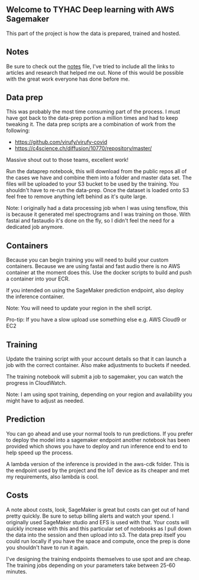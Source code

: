 ## Welcome to TYHAC Deep learning with AWS Sagemaker
This part of the project is how the data is prepared, trained and hosted.

## Notes
Be sure to check out the [notes](NOTES.md) file, I've tried to include all the links to articles and research that helped me out. None of this would be possible with the great work everyone has done before me. 

## Data prep
This was probably the most time consuming part of the process. I must have got back to the data-prep portion a million times and had to keep tweaking it. The data prep scripts are a combination of work from the following:

* https://github.com/virufy/virufy-covid
* https://c4science.ch/diffusion/10770/repository/master/

Massive shout out to those teams, excellent work!

Run the dataprep notebook, this will download from the public repos all of the cases we have and combine them into a folder and master data set. The files will be uploaded to your S3 bucket to be used by the training. You shouldn't have to re-run the data-prep. Once the dataset is loaded onto S3 feel free to remove anything left behind as it's quite large. 

Note: I originally had a data processing job when I was using tensflow, this is because it generated mel spectrograms and I was training on those. With fastai and fastaudio it's done on the fly, so I didn't feel the need for a dedicated job anymore.

## Containers
Because you can begin training you will need to build your custom containers. Because we are using fastai and fast audio there is no AWS container at the moment does this. Use the docker scripts to build and push a container into your ECR.

If you intended on using the SageMaker prediction endpoint, also deploy the inference container.

Note: You will need to update your region in the shell script.

Pro-tip: If you have a slow upload use something else e.g. AWS Cloud9 or EC2

## Training
Update the training script with your account details so that it can launch a job with the correct container. Also make adjustments to buckets if needed. 

The training notebook will submit a job to sagemaker, you can watch the progress in CloudWatch.

Note: I am using spot training, depending on your region and availability you might have to adjust as needed.

## Prediction
You can go ahead and use your normal tools to run predictions. If you prefer to deploy the model into a sagemaker endpoint another notebook has been provided which shows you have to deploy and run inference end to end to help speed up the process.

A lambda version of the inference is provided in the aws-cdk folder. This is the endpoint used by the project and the IoT device as its cheaper and met my requirements, also lambda is cool.

## Costs
A note about costs, look, SageMaker is great but costs can get out of hand pretty quickly. Be sure to setup billing alerts and watch your spend. I originally used SageMaker studio and EFS is used with that. Your costs will quickly increase with this and this particular set of notebooks as I pull down the data into the session and then upload into s3. The data prep itself you could run locally if you have the space and compute, once the prep is done you shouldn't have to run it again.

I've designing the training endpoints themselves to use spot and are cheap. The training jobs depending on your parameters take between 25-60 minutes.